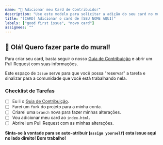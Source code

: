 ```yaml
---
name: "🙋 Adicionar meu Card de Contribuidor"
description: "Use este modelo para solicitar a adição do seu card no mural."
title: "[CARD] Adicionar o card de [SEU NOME AQUI]"
labels: ["good first issue", "novo card"]
assignees: ""
---
```


## 👋 Olá! Quero fazer parte do mural!

Para criar seu card, basta seguir o nosso [Guia de Contribuição](./CONTRIBUTING.md) e abrir um Pull Request com suas informações.

Este espaço de `Issue` serve para que você possa "reservar" a tarefa e sinalizar para a comunidade que você está trabalhando nela.

### Checklist de Tarefas

- [ ] Eu li o [Guia de Contribuição](./CONTRIBUTING.md).
- [ ] Farei um `fork` do projeto para a minha conta.
- [ ] Criarei uma `branch` nova para fazer minhas alterações.
- [ ] Vou adicionar meu card ao `index.html`.
- [ ] Abrirei um Pull Request com as minhas alterações.

**Sinta-se à vontade para se auto-atribuir (`assign yourself`) esta issue aqui no lado direito! Bom trabalho!**
